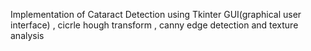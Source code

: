 Implementation of Cataract Detection
using Tkinter GUI(graphical user interface) , cicrle hough transform , canny edge detection and texture analysis

